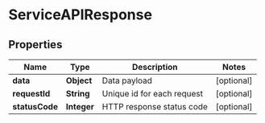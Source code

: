 

# ServiceAPIResponse


## Properties

| Name | Type | Description | Notes |
|------------ | ------------- | ------------- | -------------|
|**data** | **Object** | Data payload |  [optional] |
|**requestId** | **String** | Unique id for each request |  [optional] |
|**statusCode** | **Integer** | HTTP response status code |  [optional] |



